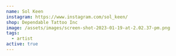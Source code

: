 ```yaml
---
name: Sol Keen
instagram: https://www.instagram.com/sol_keen/
shop: Dependable Tattoo Inc
image: /assets/images/screen-shot-2023-01-19-at-2.02.37-pm.png
tags:
  - artist
active: true
---
```

